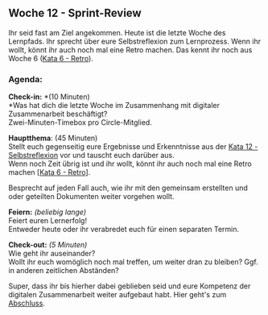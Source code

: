 ## Woche 12 - Sprint-Review

Ihr seid fast am Ziel angekommen. Heute ist die letzte Woche des
Lernpfads. Ihr sprecht über eure Selbstreflexion zum Lernprozess. Wenn
ihr wollt, könnt ihr auch noch mal eine Retro machen. Das kennt ihr noch
aus Woche 6 ([Kata 6 - Retro](5-6-Kata-6.md)).

### Agenda:

**Check-in:** *(10 Minuten)  
*Was hat dich die letzte Woche im Zusammenhang mit digitaler
Zusammenarbeit beschäftigt?  
Zwei-Minuten-Timebox pro Circle-Mitglied.


**Hauptthema**: (45 Minuten)  
Stellt euch gegenseitig eure Ergebnisse und Erkenntnisse aus der [Kata
12 - Selbstreflexion](5-12-Kata-12.md) vor und tauscht euch
darüber aus.  
Wenn noch Zeit übrig ist und ihr wollt, könnt ihr auch noch mal eine
Retro machen \[[Kata 6 - Retro](5-6-Kata-6.md)\].

Besprecht auf jeden Fall auch, wie ihr mit den gemeinsam erstellten und
oder geteilten Dokumenten weiter vorgehen wollt.


**Feiern:** *(beliebig lange)*  
Feiert euren Lernerfolg!  
Entweder heute oder ihr verabredet euch für einen separaten Termin.


**Check-out:** *(5 Minuten)*  
Wie geht ihr auseinander?  
Wollt ihr euch womöglich noch mal treffen, um weiter dran zu bleiben?
Ggf. in anderen zeitlichen Abständen?

Super, dass ihr bis hierher dabei geblieben seid und eure Kompetenz der
digitalen Zusammenarbeit weiter aufgebaut habt. Hier geht's zum
[Abschluss](8-0-Abschluss.md).